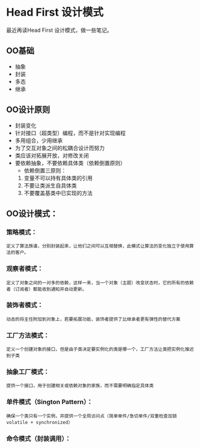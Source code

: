 # Head First 设计模式
最近再读Head First 设计模式，做一些笔记。  
## OO基础
* 抽象
* 封装
* 多态
* 继承
## OO设计原则  
* 封装变化
* 针对接口（超类型）编程，而不是针对实现编程
* 多用组合，少用继承
* 为了交互对象之间的松耦合设计而努力
* 类应该对拓展开放，对修改关闭
* 要依赖抽象，不要依赖具体类（依赖倒置原则）
  * 依赖倒置三原则：
  1. 变量不可以持有具体类的引用
  2. 不要让类派生自具体类
  3. 不要覆盖基类中已实现的方法


## OO设计模式：
### 策略模式：
`定义了算法族谱，分别封装起来，让他们之间可以互相替换，此模式让算法的变化独立于使用算法的客户。`
### 观察者模式：
`定义了对象之间的一对多的依赖，这样一来，当一个对象（主题）改变状态时，它的所有的依赖者（订阅者）都能收到通知并自动更新。`
### 装饰者模式：
`动态的将主任附加到对象上，若要拓展功能，装饰者提供了比继承者更有弹性的替代方案`
### 工厂方法模式：
`定义一个创建对象的接口，但是由子类决定要实例化的类是哪一个，工厂方法让类把实例化推迟到子类`
### 抽象工厂模式：
`提供一个接口，用于创建相关或依赖对象的家族，而不需要明确指定具体类`
### 单件模式（Sington Pattern）：
`确保一个类只有一个实例，并提供一个全局访问点（简单单件/急切单件/双重检查加锁 volatile + synchronized）`
### 命令模式（封装调用）：
